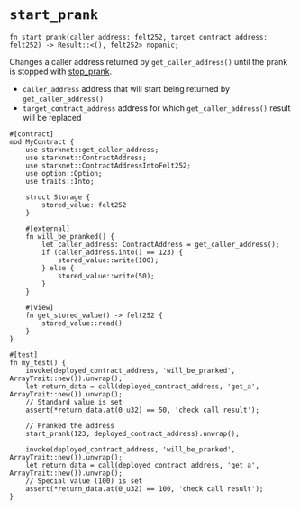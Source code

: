 # `start_prank`

```cairo
fn start_prank(caller_address: felt252, target_contract_address: felt252) -> Result::<(), felt252> nopanic;
```

Changes a caller address returned by `get_caller_address()` until the prank is stopped
with [stop_prank](./stop_prank.md).

- `caller_address` address that will start being returned by `get_caller_address()`
- `target_contract_address` address for which `get_caller_address()` result will be replaced

```cairo title="Example"
#[contract]
mod MyContract {
    use starknet::get_caller_address;
    use starknet::ContractAddress;
    use starknet::ContractAddressIntoFelt252;
    use option::Option;
    use traits::Into;

    struct Storage {
        stored_value: felt252
    }

    #[external]
    fn will_be_pranked() {
        let caller_address: ContractAddress = get_caller_address();
        if (caller_address.into() == 123) {
            stored_value::write(100);
        } else {
            stored_value::write(50);
        }
    }
    
    #[view]
    fn get_stored_value() -> felt252 {
        stored_value::read()
    }
}

#[test]
fn my_test() {
    invoke(deployed_contract_address, 'will_be_pranked', ArrayTrait::new()).unwrap();
    let return_data = call(deployed_contract_address, 'get_a', ArrayTrait::new()).unwrap();
    // Standard value is set
    assert(*return_data.at(0_u32) == 50, 'check call result');
    
    // Pranked the address
    start_prank(123, deployed_contract_address).unwrap();
    
    invoke(deployed_contract_address, 'will_be_pranked', ArrayTrait::new()).unwrap();
    let return_data = call(deployed_contract_address, 'get_a', ArrayTrait::new()).unwrap();
    // Special value (100) is set
    assert(*return_data.at(0_u32) == 100, 'check call result');
}
```